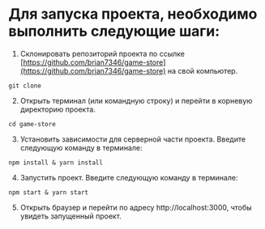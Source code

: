 # Для запуска проекта, необходимо выполнить следующие шаги:

1. Склонировать репозиторий проекта по ссылке [https://github.com/brian7346/game-store](https://github.com/brian7346/game-store) на свой компьютер.
```
git clone 
```

2. Открыть терминал (или командную строку) и перейти в корневую директорию проекта.
```
cd game-store
```

3. Установить зависимости для серверной части проекта. Введите следующую команду в терминале:
```
npm install & yarn install
```

4. Запустить проект. Введите следующую команду в терминале:
```
npm start & yarn start
```

5. Открыть браузер и перейти по адресу http://localhost:3000, чтобы увидеть запущенный проект.
